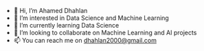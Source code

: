 - 👋 Hi, I’m Ahamed Dhahlan
- 👀 I’m interested in Data Science and Machine Learning
- 🌱 I’m currently learning Data Science
- 💞️ I’m looking to collaborate on Machine Learning and AI projects
- 📫 You can reach me on dhahlan2000@gmail.com

<!---
Dhahlan3890/Dhahlan3890 is a ✨ special ✨ repository because its `README.md` (this file) appears on your GitHub profile.
You can click the Preview link to take a look at your changes.
--->

